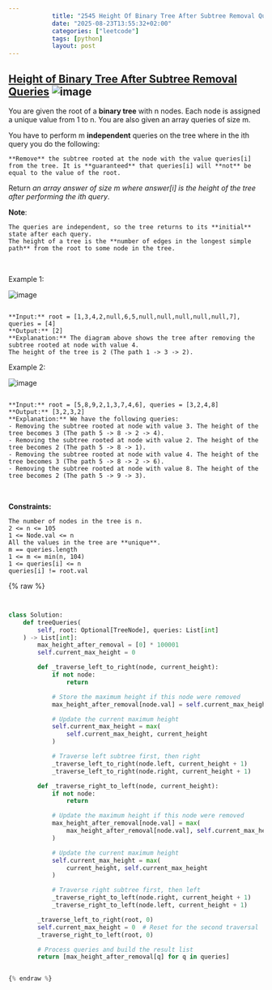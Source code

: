 ```yaml
---
            title: "2545 Height Of Binary Tree After Subtree Removal Queries"
            date: "2025-08-23T13:55:32+02:00"
            categories: ["leetcode"]
            tags: [python]
            layout: post
---
```

            
## [Height of Binary Tree After Subtree Removal Queries](https://leetcode.com/problems/height-of-binary-tree-after-subtree-removal-queries) ![image](https://img.shields.io/badge/Difficulty-Hard-red)

You are given the root of a **binary tree** with n nodes. Each node is assigned a unique value from 1 to n. You are also given an array queries of size m.

You have to perform m **independent** queries on the tree where in the ith query you do the following:

	**Remove** the subtree rooted at the node with the value queries[i] from the tree. It is **guaranteed** that queries[i] will **not** be equal to the value of the root.

Return *an array *answer* of size *m* where *answer[i]* is the height of the tree after performing the *ith* query*.

**Note**:

	The queries are independent, so the tree returns to its **initial** state after each query.
	The height of a tree is the **number of edges in the longest simple path** from the root to some node in the tree.

 

Example 1:

![image](https://assets.leetcode.com/uploads/2022/09/07/binaryytreeedrawio-1.png)
```

**Input:** root = [1,3,4,2,null,6,5,null,null,null,null,null,7], queries = [4]
**Output:** [2]
**Explanation:** The diagram above shows the tree after removing the subtree rooted at node with value 4.
The height of the tree is 2 (The path 1 -> 3 -> 2).

```

Example 2:

![image](https://assets.leetcode.com/uploads/2022/09/07/binaryytreeedrawio-2.png)
```

**Input:** root = [5,8,9,2,1,3,7,4,6], queries = [3,2,4,8]
**Output:** [3,2,3,2]
**Explanation:** We have the following queries:
- Removing the subtree rooted at node with value 3. The height of the tree becomes 3 (The path 5 -> 8 -> 2 -> 4).
- Removing the subtree rooted at node with value 2. The height of the tree becomes 2 (The path 5 -> 8 -> 1).
- Removing the subtree rooted at node with value 4. The height of the tree becomes 3 (The path 5 -> 8 -> 2 -> 6).
- Removing the subtree rooted at node with value 8. The height of the tree becomes 2 (The path 5 -> 9 -> 3).

```

 

**Constraints:**

	The number of nodes in the tree is n.
	2 <= n <= 105
	1 <= Node.val <= n
	All the values in the tree are **unique**.
	m == queries.length
	1 <= m <= min(n, 104)
	1 <= queries[i] <= n
	queries[i] != root.val

{% raw %}


```python


class Solution:
    def treeQueries(
        self, root: Optional[TreeNode], queries: List[int]
    ) -> List[int]:
        max_height_after_removal = [0] * 100001
        self.current_max_height = 0

        def _traverse_left_to_right(node, current_height):
            if not node:
                return

            # Store the maximum height if this node were removed
            max_height_after_removal[node.val] = self.current_max_height

            # Update the current maximum height
            self.current_max_height = max(
                self.current_max_height, current_height
            )

            # Traverse left subtree first, then right
            _traverse_left_to_right(node.left, current_height + 1)
            _traverse_left_to_right(node.right, current_height + 1)

        def _traverse_right_to_left(node, current_height):
            if not node:
                return

            # Update the maximum height if this node were removed
            max_height_after_removal[node.val] = max(
                max_height_after_removal[node.val], self.current_max_height
            )

            # Update the current maximum height
            self.current_max_height = max(
                current_height, self.current_max_height
            )

            # Traverse right subtree first, then left
            _traverse_right_to_left(node.right, current_height + 1)
            _traverse_right_to_left(node.left, current_height + 1)

        _traverse_left_to_right(root, 0)
        self.current_max_height = 0  # Reset for the second traversal
        _traverse_right_to_left(root, 0)

        # Process queries and build the result list
        return [max_height_after_removal[q] for q in queries]


{% endraw %}
```
